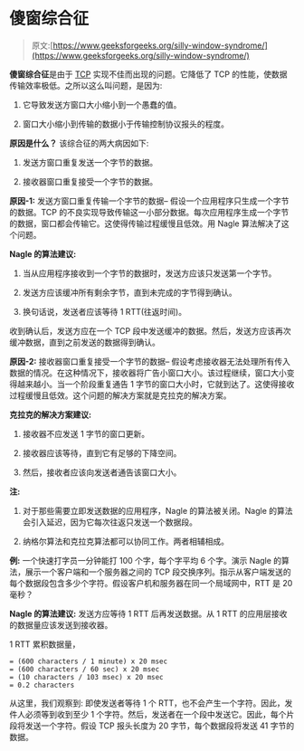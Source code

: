 # 傻窗综合征

> 原文:[https://www.geeksforgeeks.org/silly-window-syndrome/](https://www.geeksforgeeks.org/silly-window-syndrome/)

**傻窗综合征**是由于 [TCP](https://www.geeksforgeeks.org/computer-network-tcp-congestion-control/) 实现不佳而出现的问题。它降低了 TCP 的性能，使数据传输效率极低。之所以这么叫问题，是因为:

1.  它导致发送方窗口大小缩小到一个愚蠢的值。

2.  窗口大小缩小到传输的数据小于传输控制协议报头的程度。

**原因是什么？**
该综合征的两大病因如下:

1.  发送方窗口重复发送一个字节的数据。

2.  接收器窗口重复接受一个字节的数据。

**原因-1:** 发送方窗口重复传输一个字节的数据–
假设一个应用程序只生成一个字节的数据。TCP 的不良实现导致传输这一小部分数据。每次应用程序生成一个字节的数据，窗口都会传输它。这使得传输过程缓慢且低效。用 Nagle 算法解决了这个问题。

**Nagle 的算法建议:**

1.  当从应用程序接收到一个字节的数据时，发送方应该只发送第一个字节。

2.  发送方应该缓冲所有剩余字节，直到未完成的字节得到确认。

3.  换句话说，发送者应该等待 1 RTT(往返时间)。

收到确认后，发送方应在一个 TCP 段中发送缓冲的数据。然后，发送方应该再次缓冲数据，直到之前发送的数据得到确认。

**原因-2:** 接收器窗口重复接受一个字节的数据–
假设考虑接收器无法处理所有传入数据的情况。在这种情况下，接收器将广告小窗口大小。该过程继续，窗口大小变得越来越小。当一个阶段重复通告 1 字节的窗口大小时，它就到达了。这使得接收过程缓慢且低效。这个问题的解决方案就是克拉克的解决方案。

**克拉克的解决方案建议:**

1.  接收器不应发送 1 字节的窗口更新。

2.  接收器应该等待，直到它有足够的下降空间。

3.  然后，接收者应该向发送者通告该窗口大小。

**注:**

1.  对于那些需要立即发送数据的应用程序，Nagle 的算法被关闭。Nagle 的算法会引入延迟，因为它每次往返只发送一个数据段。

2.  纳格尔算法和克拉克算法都可以协同工作。两者相辅相成。

**例:**
一个快速打字员一分钟能打 100 个字，每个字平均 6 个字。演示 Nagle 的算法，展示一个客户端和一个服务器之间的 TCP 段交换序列。指示从客户端发送的每个数据段包含多少个字符。假设客户机和服务器在同一个局域网中，RTT 是 20 毫秒？

**Nagle 的算法建议:**
发送方应等待 1 RTT 后再发送数据。从 1 RTT 的应用层接收的数据量应该发送到接收器。

1 RTT 累积数据量，

```
= (600 characters / 1 minute) x 20 msec
= (600 characters / 60 sec) x 20 msec
= (10 characters / 103 msec) x 20 msec
= 0.2 characters 
```

从这里，我们观察到:
即使发送者等待 1 个 RTT，也不会产生一个字符。因此，发件人必须等到收到至少 1 个字符。然后，发送者在一个段中发送它。因此，每个片段将发送一个字符。假设 TCP 报头长度为 20 字节，每个数据段将发送 41 字节的数据。